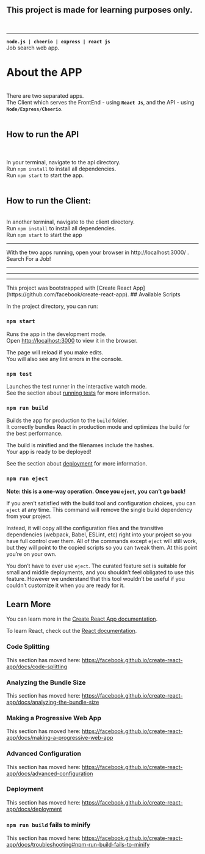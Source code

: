 <h2>This project is made for learning purposes only.</h2><br />
<hr/>
<code><b>node.js | cheerio | express | react js</b></code><br />
Job search web app. <br />
<h1>About the APP</h1><br/>
There are two separated apps. <br/>
The Client which serves the FrontEnd - using <b><code>React Js</code></b>, and the API - using <b><code>Node/Express/Cheerio</code></b>.<br/><br/>
<h2>How to run the API</h2><br/><br/>
In your terminal, navigate to the api directory.<br/>
Run <code>npm install</code> to install all dependencies.<br/>
Run <code>npm start</code> to start the app.<br/><br/>
<h2>How to run the Client:</h2><br/>
In another terminal, navigate to the client directory.<br/>
Run <code>npm install</code> to install all dependencies.<br/>
Run <code>npm start</code> to start the app<br/>
<hr/>
With the two apps running, open your browser in <a href="http://localhost:3000/"></a>http://localhost:3000/ .<br/>
Search For a Job!<br/>
<hr/>
<hr/>
<hr/>
This project was bootstrapped with [Create React App](https://github.com/facebook/create-react-app).
## Available Scripts

In the project directory, you can run:

### `npm start`

Runs the app in the development mode.<br />
Open [http://localhost:3000](http://localhost:3000) to view it in the browser.

The page will reload if you make edits.<br />
You will also see any lint errors in the console.

### `npm test`

Launches the test runner in the interactive watch mode.<br />
See the section about [running tests](https://facebook.github.io/create-react-app/docs/running-tests) for more information.

### `npm run build`

Builds the app for production to the `build` folder.<br />
It correctly bundles React in production mode and optimizes the build for the best performance.

The build is minified and the filenames include the hashes.<br />
Your app is ready to be deployed!

See the section about [deployment](https://facebook.github.io/create-react-app/docs/deployment) for more information.

### `npm run eject`

**Note: this is a one-way operation. Once you `eject`, you can’t go back!**

If you aren’t satisfied with the build tool and configuration choices, you can `eject` at any time. This command will remove the single build dependency from your project.

Instead, it will copy all the configuration files and the transitive dependencies (webpack, Babel, ESLint, etc) right into your project so you have full control over them. All of the commands except `eject` will still work, but they will point to the copied scripts so you can tweak them. At this point you’re on your own.

You don’t have to ever use `eject`. The curated feature set is suitable for small and middle deployments, and you shouldn’t feel obligated to use this feature. However we understand that this tool wouldn’t be useful if you couldn’t customize it when you are ready for it.

## Learn More

You can learn more in the [Create React App documentation](https://facebook.github.io/create-react-app/docs/getting-started).

To learn React, check out the [React documentation](https://reactjs.org/).

### Code Splitting

This section has moved here: https://facebook.github.io/create-react-app/docs/code-splitting

### Analyzing the Bundle Size

This section has moved here: https://facebook.github.io/create-react-app/docs/analyzing-the-bundle-size

### Making a Progressive Web App

This section has moved here: https://facebook.github.io/create-react-app/docs/making-a-progressive-web-app

### Advanced Configuration

This section has moved here: https://facebook.github.io/create-react-app/docs/advanced-configuration

### Deployment

This section has moved here: https://facebook.github.io/create-react-app/docs/deployment

### `npm run build` fails to minify

This section has moved here: https://facebook.github.io/create-react-app/docs/troubleshooting#npm-run-build-fails-to-minify
